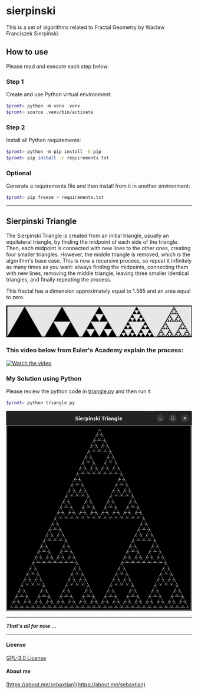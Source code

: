 # sierpinski
This is a set of algorithms related to Fractal Geometry by Wacław Franciszek Sierpiński.

## How to use

Please read and execute each step below:

### Step 1

Create and use Python virtual environment:

```bash
$promt> python -m venv .venv
$promt> source .venv/bin/activate
```

### Step 2

Install all Python requirements:

```bash
$promt> python -m pip install -U pip
$promt> pip install -r requirements.txt
```

### Optional

Generate a requirements file and then install from it in another environment:

```bash
$promt> pip freeze > requirements.txt
```

---

## Sierpinski Triangle

The Sierpinski Triangle is created from an initial triangle, usually an equilateral triangle, by finding the midpoint of each side of the triangle. Then, each midpoint is connected with new lines to the other ones, creating four smaller triangles. However, the middle triangle is removed, which is the algorithm's base case. This is now a recursive process, so repeat it infinitely as many times as you want: always finding the midpoints, connecting them with new lines, removing the middle triangle, leaving three smaller identical triangles, and finally repeating the process.

This fractal has a dimension approximately equal to 1.585 and an area equal to zero.

![Sierpinski Triangle](/imgs/sierpinski_triangle.png "Sierpinski Triangle")

### This video below from Euler's Academy explain the process:
[![Watch the video](https://img.youtube.com/vi/KOTu02dMZDA/sddefault.jpg)](https://youtu.be/KOTu02dMZDA)

### My Solution using Python

Please review the python code in [triangle.py](triangle.py) and then run it

```bash
$promt> python triangle.py
```

![Sierpinski Triangle](/imgs/my_sierpinski_triangle.png "Sierpinski Triangle")

---

***That's all for now ...***

---

#### License

[GPL-3.0 License](./LICENSE)

#### About me

[https://about.me/sebaxtian](https://about.me/sebaxtian)
